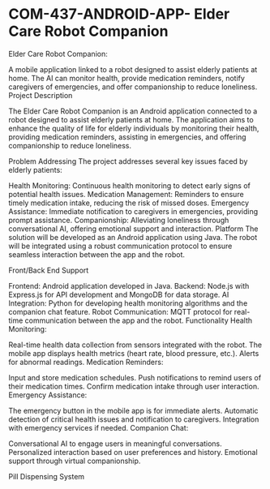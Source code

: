 # COM-437-ANDROID-APP- Elder Care Robot Companion
Elder Care Robot Companion:

A mobile application linked to a robot designed to assist elderly patients at home. The AI can monitor health, provide medication reminders, notify caregivers of emergencies, and offer companionship to reduce loneliness.
Project Description

The Elder Care Robot Companion is an Android application connected to a robot designed to assist elderly patients at home. The application aims to enhance the quality of life for elderly individuals by monitoring their health, providing medication reminders, assisting in emergencies, and offering companionship to reduce loneliness.

Problem Addressing
The project addresses several key issues faced by elderly patients:

Health Monitoring: Continuous health monitoring to detect early signs of potential health issues.
Medication Management: Reminders to ensure timely medication intake, reducing the risk of missed doses.
Emergency Assistance: Immediate notification to caregivers in emergencies, providing prompt assistance.
Companionship: Alleviating loneliness through conversational AI, offering emotional support and interaction.
Platform
The solution will be developed as an Android application using Java. The robot will be integrated using a robust communication protocol to ensure seamless interaction between the app and the robot.

Front/Back End Support

Frontend: Android application developed in Java.
Backend: Node.js with Express.js for API development and MongoDB for data storage.
AI Integration: Python for developing health monitoring algorithms and the companion chat feature.
Robot Communication: MQTT protocol for real-time communication between the app and the robot.
Functionality
Health Monitoring:

Real-time health data collection from sensors integrated with the robot.
The mobile app displays health metrics (heart rate, blood pressure, etc.).
Alerts for abnormal readings.
Medication Reminders:

Input and store medication schedules.
Push notifications to remind users of their medication times.
Confirm medication intake through user interaction.
Emergency Assistance:

The emergency button in the mobile app is for immediate alerts.
Automatic detection of critical health issues and notification to caregivers.
Integration with emergency services if needed.
Companion Chat:

Conversational AI to engage users in meaningful conversations.
Personalized interaction based on user preferences and history.
Emotional support through virtual companionship.


 Pill Dispensing System
 

 
